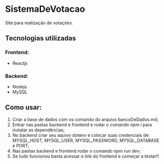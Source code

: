 # SistemaDeVotacao

Site para realização de votações.

## Tecnologias utilizadas

### Frontend:

- Reactjs

### Backend:

- Nodejs
- MySQL

## Como usar:

1. Criar a base de dados com os comando do arquivo bancoDeDados.md;
2. Entrar nas pastas backend e frontend e rodar o comando _npm i_ para instalar as dependências;
3. No backend criar seu aquivo dotenv e colocar suas credenciais de: MYSQL_HOST, MYSQL_USER, MYSQL_PASSWORD, MYSQL_DATABASE e PORT;
4. Nas pastas backend e frontend rodar o comando _npm run dev_;
5. Se tudo funcionou basta acessar o link do frontend e começar a testar!!
